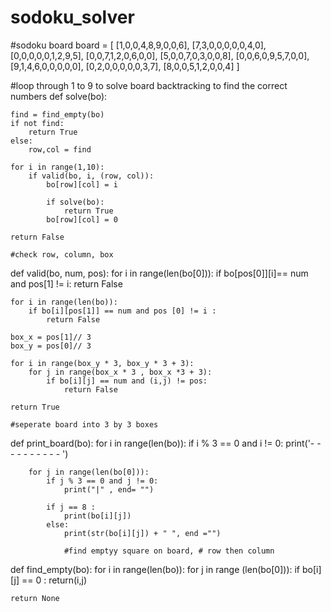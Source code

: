 # sodoku_solver

#sodoku board
board = [
    [1,0,0,4,8,9,0,0,6],
    [7,3,0,0,0,0,0,4,0],
    [0,0,0,0,0,1,2,9,5],
    [0,0,7,1,2,0,6,0,0],
    [5,0,0,7,0,3,0,0,8],
    [0,0,6,0,9,5,7,0,0],
    [9,1,4,6,0,0,0,0,0],
    [0,2,0,0,0,0,0,3,7],
    [8,0,0,5,1,2,0,0,4]
]

#loop through 1 to 9 to solve board backtracking to find the correct numbers
def solve(bo):
    
    find = find_empty(bo)
    if not find:
        return True
    else:
        row,col = find
        
    for i in range(1,10):
        if valid(bo, i, (row, col)):
            bo[row][col] = i
            
            if solve(bo):
                return True
            bo[row][col] = 0
    
    return False
    
    #check row, column, box
def valid(bo, num, pos):
    for i in range(len(bo[0])):
        if bo[pos[0]][i]== num and pos[1] != i:
            return False
    
    for i in range(len(bo)):
        if bo[i][pos[1]] == num and pos [0] != i :
            return False   
        
    box_x = pos[1]// 3
    box_y = pos[0]// 3
    
    for i in range(box_y * 3, box_y * 3 + 3):
        for j in range(box_x * 3 , box_x *3 + 3):
            if bo[i][j] == num and (i,j) != pos:
                return False
            
    return True
    
    #seperate board into 3 by 3 boxes
def print_board(bo):
    for i in range(len(bo)):
        if i % 3 == 0 and i != 0:
            print('- - - - - - - - - - ')
    
        for j in range(len(bo[0])):
            if j % 3 == 0 and j != 0:
                print("|" , end= "")
            
            if j == 8 :
                print(bo[i][j])
            else:
                print(str(bo[i][j]) + " ", end ="")
                
                #find emptyy square on board, # row then column
def find_empty(bo):
    for i in range(len(bo)):
        for j in range (len(bo[0])):
            if bo[i][j] == 0 :
                return(i,j)
        
    return None
    
    
